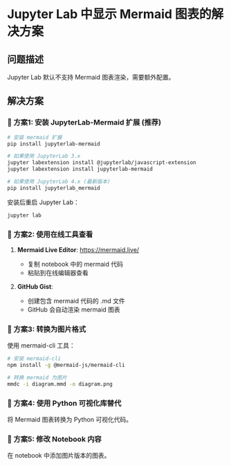 # Jupyter Lab 中显示 Mermaid 图表的解决方案

## 问题描述
Jupyter Lab 默认不支持 Mermaid 图表渲染，需要额外配置。

## 解决方案

### 🚀 方案1: 安装 JupyterLab-Mermaid 扩展 (推荐)

```bash
# 安装 mermaid 扩展
pip install jupyterlab-mermaid

# 如果使用 JupyterLab 3.x
jupyter labextension install @jupyterlab/javascript-extension
jupyter labextension install jupyterlab-mermaid

# 如果使用 JupyterLab 4.x (最新版本)
pip install jupyterlab_mermaid
```

安装后重启 Jupyter Lab：
```bash
jupyter lab
```

### 📱 方案2: 使用在线工具查看

1. **Mermaid Live Editor**: https://mermaid.live/
   - 复制 notebook 中的 mermaid 代码
   - 粘贴到在线编辑器查看

2. **GitHub Gist**: 
   - 创建包含 mermaid 代码的 .md 文件
   - GitHub 会自动渲染 mermaid 图表

### 🔧 方案3: 转换为图片格式

使用 mermaid-cli 工具：
```bash
# 安装 mermaid-cli
npm install -g @mermaid-js/mermaid-cli

# 转换 mermaid 为图片
mmdc -i diagram.mmd -o diagram.png
```

### 🐍 方案4: 使用 Python 可视化库替代

将 Mermaid 图表转换为 Python 可视化代码。

### 📝 方案5: 修改 Notebook 内容

在 notebook 中添加图片版本的图表。 